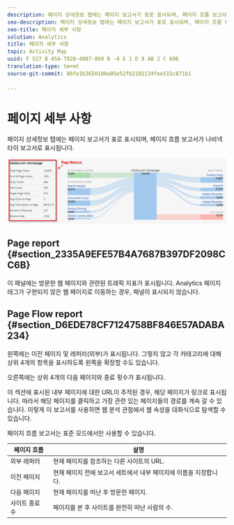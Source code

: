 ```yaml
---
description: 페이지 상세정보 탭에는 페이지 보고서가 표로 표시되며, 페이지 흐름 보고서가 나비넥타이 보고서로 표시됩니다.
seo-description: 페이지 상세정보 탭에는 페이지 보고서가 표로 표시되며, 페이지 흐름 보고서가 나비넥타이 보고서로 표시됩니다.
seo-title: 페이지 세부 사항
solution: Analytics
title: 페이지 세부 사항
topic: Activity Map
uuid: F 527 B 454-7920-4907-869 B -4 E 1 D 9 AB 2 C 606
translation-type: tm+mt
source-git-commit: 86fe1b3650100a05e52fb2102134fee515c871b1

---
```



# 페이지 세부 사항

페이지 상세정보 탭에는 페이지 보고서가 표로 표시되며, 페이지 흐름 보고서가 나비넥타이 보고서로 표시됩니다.

![](assets/page_flow.png)

## Page report {#section_2335A9EFE57B4A7687B397DF2098CC6B}

이 패널에는 방문한 웹 페이지와 관련된 트래픽 지표가 표시됩니다. Analytics 페이지 태그가 구현되지 않은 웹 페이지로 이동하는 경우, 패널이 표시되지 않습니다.

## Page Flow report {#section_D6EDE78CF7124758BF846E57ADABA234}

왼쪽에는 이전 페이지 및 레퍼러(외부)가 표시됩니다. 그렇지 않고 각 카테고리에 대해 상위 4개의 항목을 표시하도록 왼쪽을 확장할 수도 있습니다.

오른쪽에는 상위 4개의 다음 페이지와 종료 횟수가 표시됩니다.

이 섹션에 표시된 내부 페이지에 대한 URL이 추적된 경우, 해당 페이지가 링크로 표시됩니다. 따라서 해당 페이지를 클릭하고 가장 관련 있는 페이지들의 경로를 계속 갈 수 있습니다. 이렇게 이 보고서를 사용하면 웹 분석 관점에서 웹 속성을 대화식으로 탐색할 수 있습니다.

페이지 흐름 보고서는 표준 모드에서만 사용할 수 있습니다.

| **페이지 흐름** | **설명** |
|---|---|
| 외부 레퍼러 | 현재 페이지를 참조하는 다른 사이트의 URL. |
| 이전 페이지 | 현재 페이지 전에 보고서 세트에서 내부 페이지에 이름을 지정합니다. |
| 다음 페이지 | 현재 페이지를 떠난 후 방문한 페이지. |
| 사이트 종료 수 | 페이지를 본 후 사이트를 완전히 떠난 사람의 수. |


